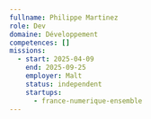 ```yaml
---
fullname: Philippe Martinez
role: Dev
domaine: Développement
competences: []
missions:
  - start: 2025-04-09
    end: 2025-09-25
    employer: Malt
    status: independent
    startups:
      - france-numerique-ensemble
---
```

